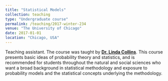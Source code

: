 ```yaml
---
title: "Statistical Models"
collection: teaching
type: "Undergraduate course"
permalink: /teaching/2017-winter-234
venue: "The University of Chicago"
date: 2017-01-01
location: "Chicago, USA"
---
```


Teaching assistant. The course was taught by [__Dr. Linda Collins__](https://galton.uchicago.edu/~collins/). This course presents basic ideas of probability theory and statistics, and is recommended for students throughout the natural and social sciences who want a broad background in statistical methodology and exposure to probability models and the statistical concepts underlying the methodology. 


